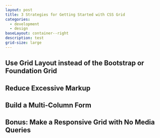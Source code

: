 ```yaml
---
layout: post
title: 3 Strategies for Getting Started with CSS Grid
categories:
  - development
  - design
baseLayout: container--right
description: test
grid-size: large
---
```

## Use Grid Layout instead of the Bootstrap or Foundation Grid







## Reduce  Excessive Markup





## Build a Multi-Column Form





## Bonus: Make a Responsive Grid with No Media Queries
